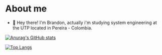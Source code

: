 # About me

- 👋 Hey there! I'm Brandon, actually i'm studying system engineering at the UTP located in Pereira - Colombia. 

[![Anurag's GitHub stats](https://github-readme-stats.vercel.app/api?username=brandddd)](https://github.com/anuraghazra/github-readme-stats)

[![Top Langs](https://github-readme-stats.vercel.app/api/top-langs/?username=brandddd)](https://github.com/anuraghazra/github-readme-stats)
